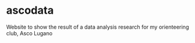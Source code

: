 # ascodata
Website to show the result of a data analysis research for my orienteering club, Asco Lugano
